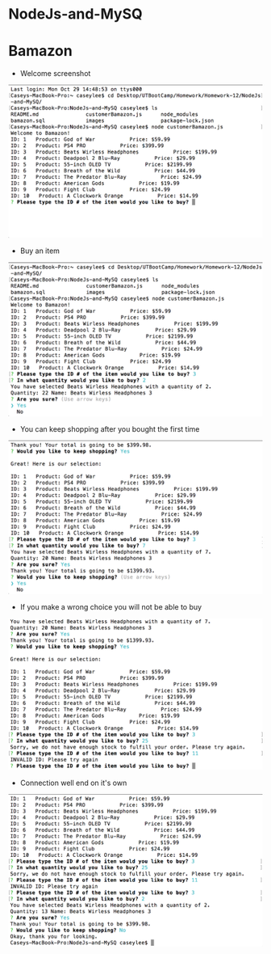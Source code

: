 # NodeJs-and-MySQ

# Bamazon

* Welcome screenshot

![Bamazon Welcome](images/bamazon_welcome.png)

* Buy an item

![Bamazon First](images/bamazon_init_choice.png)

* You can keep shopping after you bought the first time 

![Bamazon Second](/images/bamazon_sec_choice.png)

* If you make a wrong choice you will not be able to buy

![Bamazon Wrong](/images/bamazon_wrongChoice.png)

* Connection well end on it's own

![Bamazon End](/images/bamazon_end.png)